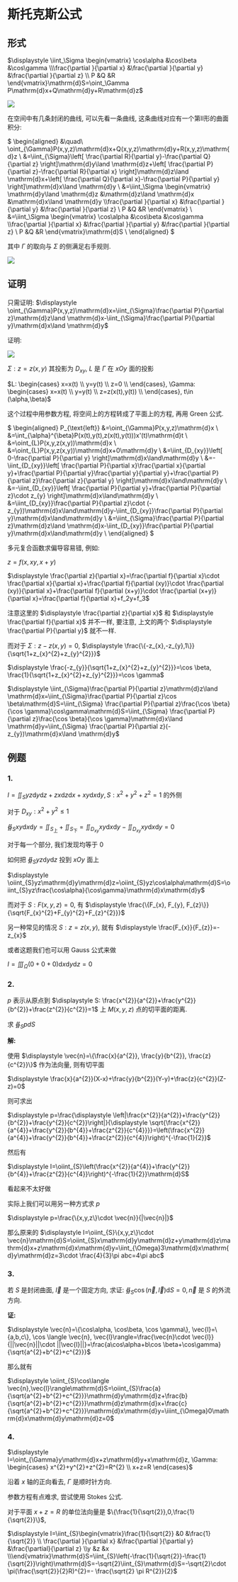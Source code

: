 # 斯托克斯公式

## 形式

$\displaystyle \iint_\Sigma \begin{vmatrix}	\cos\alpha &\cos\beta &\cos\gamma \\\frac{\partial }{\partial x}  &\frac{\partial }{\partial y}  &\frac{\partial }{\partial z}  \\	P &Q &R \end{vmatrix}\mathrm{d}S=\oint_\Gamma P\mathrm{d}x+Q\mathrm{d}y+R\mathrm{d}z$

![](images/2021-05-14-09-21-49.png)

在空间中有几条封闭的曲线, 可以先看一条曲线, 这条曲线对应有一个第Ⅱ形的曲面积分:

$
\begin{aligned}
&\quad\ \oint_{\Gamma}P(x,y,z)\mathrm{d}x+Q(x,y,z)\mathrm{d}y+R(x,y,z)\mathrm{d}z \\
&=\iint_{\Sigma}\left[ \frac{\partial R}{\partial y}-\frac{\partial Q}{\partial z} \right]\mathrm{d}y\land \mathrm{d}z+\left[ \frac{\partial P}{\partial z}-\frac{\partial R}{\partial x} \right]\mathrm{d}z\land \mathrm{d}x+\left[ \frac{\partial Q}{\partial x}-\frac{\partial P}{\partial y} \right]\mathrm{d}x\land \mathrm{d}y  \\
&=\iint_\Sigma \begin{vmatrix}	\mathrm{d}y\land \mathrm{d}z &\mathrm{d}z\land \mathrm{d}x &\mathrm{d}x\land \mathrm{d}y \\\frac{\partial }{\partial x}  &\frac{\partial }{\partial y}  &\frac{\partial }{\partial z}  \\	P &Q &R \end{vmatrix} \\
&=\iint_\Sigma \begin{vmatrix}	\cos\alpha &\cos\beta &\cos\gamma \\\frac{\partial }{\partial x}  &\frac{\partial }{\partial y}  &\frac{\partial }{\partial z}  \\	P &Q &R \end{vmatrix}\mathrm{d}S \\
\end{aligned}
$

其中 $\Gamma$ 的取向与 $\Sigma$ 的侧满足右手规则.

![](images/2021-05-14-09-30-13.png)

## 证明

只需证明: $\displaystyle \oint_{\Gamma}P(x,y,z)\mathrm{d}x=\iint_{\Sigma}\frac{\partial P}{\partial z}\mathrm{d}z\land \mathrm{d}x-\iint_{\Sigma}\frac{\partial P}{\partial y}\mathrm{d}x\land \mathrm{d}y$

证明:

![](images/2021-05-14-09-34-59.png)

$\Sigma: z=z(x,y)$ 其投影为 $D_{xy}$, $L$ 是 $\Gamma$ 在 $xOy$ 面的投影

$L: \begin{cases}
    x=x(t) \\
    y=y(t) \\
    z=0 \\
\end{cases},
\Gamma: \begin{cases}
    x=x(t) \\
    y=y(t) \\
    z=z(x(t),y(t)) \\
\end{cases},
t\in (\alpha,\beta)$

这个过程中用参数方程, 将空间上的方程转成了平面上的方程, 再用 Green 公式.

$
\begin{aligned}
P_{\text{left}} &=\oint_{\Gamma}P(x,y,z)\mathrm{d}x \\
&=\int_{\alpha}^{\beta}P(x(t),y(t),z(x(t),y(t)))x'(t)\mathrm{d}t \\
&=\oint_{L}P(x,y,z(x,y))\mathrm{d}x \\
&=\oint_{L}P(x,y,z(x,y))\mathrm{d}x+0\mathrm{d}y \\
&=\iint_{D_{xy}}\left[ 0-\frac{\partial P}{\partial y} \right]\mathrm{d}x\land\mathrm{d}y \\
&=-\iint_{D_{xy}}\left[ \frac{\partial P}{\partial x}\frac{\partial x}{\partial y}+\frac{\partial P}{\partial y}\frac{\partial y}{\partial y}+\frac{\partial P}{\partial z}\frac{\partial z}{\partial y} \right]\mathrm{d}x\land\mathrm{d}y \\
&=-\iint_{D_{xy}}\left[ \frac{\partial P}{\partial y}+\frac{\partial P}{\partial z}\cdot z_{y} \right]\mathrm{d}x\land\mathrm{d}y \\
&=\iint_{D_{xy}}\frac{\partial P}{\partial z}\cdot (-z_{y})\mathrm{d}x\land\mathrm{d}y-\iint_{D_{xy}}\frac{\partial P}{\partial y}\mathrm{d}x\land\mathrm{d}y \\
&=\iint_{\Sigma}\frac{\partial P}{\partial z}\mathrm{d}z\land \mathrm{d}x-\iint_{D_{xy}}\frac{\partial P}{\partial y}\mathrm{d}x\land\mathrm{d}y \\
\end{aligned}
$

多元复合函数求偏导容易错, 例如:

$z=f(x,xy,x+y)$

$\displaystyle \frac{\partial z}{\partial x}=\frac{\partial f}{\partial x}\cdot \frac{\partial x}{\partial x}+\frac{\partial f}{\partial (xy)}\cdot \frac{\partial (xy)}{\partial x}+\frac{\partial f}{\partial (x+y)}\cdot \frac{\partial (x+y)}{\partial x}=\frac{\partial f}{\partial x}+f_2y+f_3$

注意这里的 $\displaystyle \frac{\partial z}{\partial x}$ 和 $\displaystyle \frac{\partial f}{\partial x}$ 并不一样, 要注意, 上文的两个 $\displaystyle \frac{\partial P}{\partial y}$ 就不一样.

而对于 $\Sigma: z-z(x,y)=0$, $\displaystyle \frac{\{-z_{x},-z_{y},1\}}{\sqrt{1+z_{x}^{2}+z_{y}^{2}}}$

$\displaystyle \frac{-z_{y}}{\sqrt{1+z_{x}^{2}+z_{y}^{2}}}=\cos \beta, \frac{1}{\sqrt{1+z_{x}^{2}+z_{y}^{2}}}=\cos \gamma$

$\displaystyle \iint_{\Sigma}\frac{\partial P}{\partial z}\mathrm{d}z\land \mathrm{d}x=\iint_{\Sigma}\frac{\partial P}{\partial z}\cos \beta\mathrm{d}S=\iint_{\Sigma} \frac{\partial P}{\partial z}\frac{\cos \beta}{\cos \gamma}\cos\gamma\mathrm{d}S=\iint_{\Sigma} \frac{\partial P}{\partial z}\frac{\cos \beta}{\cos \gamma}\mathrm{d}x\land \mathrm{d}y=\iint_{\Sigma} \frac{\partial P}{\partial z}(-z_{y})\mathrm{d}x\land \mathrm{d}y$


## 例题

### 1.

$\displaystyle I=\iint_{S}yz\mathrm{d}y\mathrm{d}z+zx\mathrm{d}z\mathrm{d}x+xy\mathrm{d}x\mathrm{d}y, S: x^{2}+y^{2}+z^{2}=1$ 的外侧

对于 $D_{xy}: x^{2}+y^{2}\leqslant 1$

$\displaystyle \oiint_{S}xy\mathrm{d}x\mathrm{d}y=\iint_{S_\text{上}}+\iint_{S_{\text{下}}}=\iint_{D_{xy}}xy\mathrm{d}x\mathrm{d}y-\iint_{D_{xy}}xy\mathrm{d}x\mathrm{d}y=0$

对于每一个部分, 我们发现均等于 $0$

如何把 $\displaystyle \oiint_{S}yz\mathrm{d}y\mathrm{d}z$ 投到 $xOy$ 面上

$\displaystyle \oiint_{S}yz\mathrm{d}y\mathrm{d}z=\oiint_{S}yz\cos\alpha\mathrm{d}S=\oiint_{S}yz\frac{\cos\alpha}{\cos\gamma}\mathrm{d}x\mathrm{d}y$

而对于 $S: F(x,y,z)=0$, 有 $\displaystyle \frac{\{F_{x}, F_{y}, F_{z}\}}{\sqrt{F_{x}^{2}+F_{y}^{2}+F_{z}^{2}}}$

另一种常见的情况 $S: z=z(x,y)$, 就有 $\displaystyle  \frac{F_{x}}{F_{z}}=-z_{x}$

或者这题我们也可以用 Gauss 公式来做

$\displaystyle I=\iiint_{\Omega}(0+0+0)\mathrm{d}x\mathrm{d}y\mathrm{d}z=0$


### 2.

$p$ 表示从原点到 $\displaystyle S: \frac{x^{2}}{a^{2}}+\frac{y^{2}}{b^{2}}+\frac{z^{2}}{c^{2}}=1$ 上 $M(x,y,z)$ 点的切平面的距离. 

求 $\displaystyle \oiint_{S}pdS$

**解:**

使用 $\displaystyle \vec{n}=\{\frac{x}{a^{2}}, \frac{y}{b^{2}}, \frac{z}{c^{2}}\}$ 作为法向量, 则有切平面

$\displaystyle \frac{x}{a^{2}}(X-x)+\frac{y}{b^{2}}(Y-y)+\frac{z}{c^{2}}(Z-z)=0$

则可求出

$\displaystyle p=\frac{\displaystyle \left|\frac{x^{2}}{a^{2}}+\frac{y^{2}}{b^{2}}+\frac{y^{2}}{c^{2}}\right|}{\displaystyle \sqrt{\frac{x^{2}}{a^{4}}+\frac{y^{2}}{b^{4}}+\frac{z^{2}}{c^{4}}}}=\left(\frac{x^{2}}{a^{4}}+\frac{y^{2}}{b^{4}}+\frac{z^{2}}{c^{4}}\right)^{-\frac{1}{2}}$

然后有

$\displaystyle  I=\oiint_{S}\left(\frac{x^{2}}{a^{4}}+\frac{y^{2}}{b^{4}}+\frac{z^{2}}{c^{4}}\right)^{-\frac{1}{2}}\mathrm{d}S$

看起来不太好做

实际上我们可以用另一种方式求 $p$

$\displaystyle p=\frac{\{x,y,z\}\cdot \vec{n}}{|\vec{n}|}$

那么原来的 $\displaystyle I=\oiint_{S}\{x,y,z\}\cdot \vec{n}\mathrm{d}S=\oiint_{S}x\mathrm{d}y\mathrm{d}z+y\mathrm{d}z\mathrm{d}x+z\mathrm{d}x\mathrm{d}y=\iint_{\Omega}3\mathrm{d}x\mathrm{d}y\mathrm{d}z=3\cdot \frac{4}{3}\pi abc=4\pi abc$


### 3.

若 $S$ 是封闭曲面, $\vec{l}$ 是一个固定方向, 求证: $\displaystyle  \oiint_{S}\cos(\vec{n},\vec{l})\mathrm{d}S=0, \vec{n}$ 是 $S$ 的外流方向.

**证:**

$\displaystyle \vec{n}=\{\cos\alpha, \cos\beta, \cos \gamma\}, \vec{l}=\{a,b,c\}, \cos \langle \vec{n}, \vec{l}\rangle=\frac{\vec{n}\cdot \vec{l}}{||\vec{n}||\cdot ||\vec{l}||}=\frac{a\cos\alpha+b\cos \beta+\cos\gamma}{\sqrt{a^{2}+b^{2}+c^{2}}}$

那么就有

$\displaystyle \oiint_{S}\cos\langle \vec{n},\vec{l}\rangle\mathrm{d}S=\oiint_{S}\frac{a}{\sqrt{a^{2}+b^{2}+c^{2}}}\mathrm{d}y\mathrm{d}z+\frac{b}{\sqrt{a^{2}+b^{2}+c^{2}}}\mathrm{d}z\mathrm{d}x+\frac{c}{\sqrt{a^{2}+b^{2}+c^{2}}}\mathrm{d}x\mathrm{d}y=\iiint_{\Omega}0\mathrm{d}x\mathrm{d}y\mathrm{d}z=0$


### 4.

$\displaystyle I=\oint_{\Gamma}y\mathrm{d}x+z\mathrm{d}y+x\mathrm{d}z, \Gamma: \begin{cases} x^{2}+y^{2}+z^{2}=R^{2} \\ x+z=R \end{cases}$

沿着 $x$ 轴的正向看去, $\Gamma$ 是顺时针方向.

参数方程有点难求, 尝试使用 Stokes 公式.

对于平面 $x+z=R$ 的单位法向量是 $\{\frac{1}{\sqrt{2}},0,\frac{1}{\sqrt{2}}\}$,

$\displaystyle I=\iint_{S}\begin{vmatrix}\frac{1}{\sqrt{2}} &0 &\frac{1}{\sqrt{2}} \\ \frac{\partial }{\partial x} &\frac{\partial }{\partial y} &\frac{\partial}{\partial z} \\y &z &x \\\end{vmatrix}\mathrm{d}S=\iint_{S}\left(-\frac{1}{\sqrt{2}}-\frac{1}{\sqrt{2}}\right)\mathrm{d}S=-\sqrt{2}\iint_{S}\mathrm{d}S=-\sqrt{2}\cdot \pi(\frac{\sqrt{2}}{2}R)^{2}=- \frac{\sqrt{2} \pi R^{2}}{2}$

